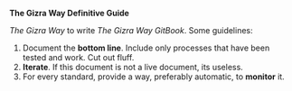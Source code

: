 **The Gizra Way Definitive Guide**

*The Gizra Way* to write *The Gizra Way GitBook*. Some guidelines:

1. Document the **bottom line**. Include only processes that have been tested and work. Cut out fluff.
2. **Iterate**. If this document is not a live document, its useless.
3. For every standard, provide a way, preferably automatic, to **monitor** it.



